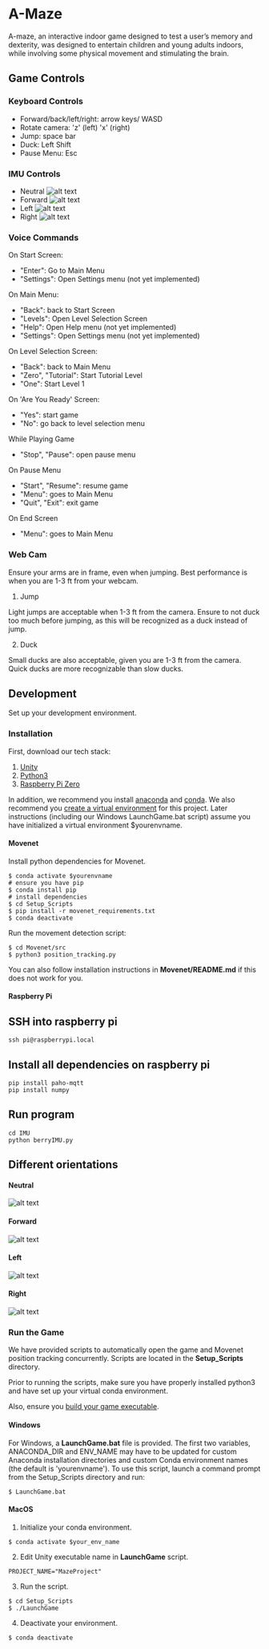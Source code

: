# A-Maze

A-maze, an interactive indoor game designed to test a user’s memory and dexterity, was designed to entertain children and young adults indoors, while involving some physical movement and stimulating the brain.

## Game Controls

### Keyboard Controls

- Forward/back/left/right: arrow keys/ WASD
- Rotate camera: 'z' (left) 'x' (right)
- Jump: space bar
- Duck: Left Shift
- Pause Menu: Esc

### IMU Controls 
- Neutral
![alt text](https://github.com/180D-FW-2021/Team2/blob/development/images/1.jpg)
- Forward 
![alt text](https://github.com/180D-FW-2021/Team2/blob/development/images/2.jpg)
- Left
![alt text](https://github.com/180D-FW-2021/Team2/blob/development/images/3.jpg)
- Right
![alt text](https://github.com/180D-FW-2021/Team2/blob/development/images/4.jpg)


### Voice Commands

On Start Screen:

- "Enter": Go to Main Menu
- "Settings": Open Settings menu (not yet implemented)

On Main Menu:

- "Back": back to Start Screen
- "Levels": Open Level Selection Screen
- "Help": Open Help menu (not yet implemented)
- "Settings": Open Settings menu (not yet implemented)

On Level Selection Screen:

- "Back": back to Main Menu
- "Zero", "Tutorial": Start Tutorial Level
- "One": Start Level 1

On 'Are You Ready' Screen:

- "Yes": start game
- "No": go back to level selection menu

While Playing Game

- "Stop", "Pause": open pause menu

On Pause Menu

- "Start", "Resume": resume game
- "Menu": goes to Main Menu
- "Quit", "Exit": exit game

On End Screen

- "Menu": goes to Main Menu

### Web Cam

Ensure your arms are in frame, even when jumping. Best performance is when you are 1-3 ft from your webcam.

1. Jump

Light jumps are acceptable when 1-3 ft from the camera. Ensure to not duck too much before jumping, as this will be recognized as a duck instead of jump.

2. Duck

Small ducks are also acceptable, given you are 1-3 ft from the camera. Quick ducks are more recognizable than slow ducks.

## Development

Set up your development environment.

### Installation

First, download our tech stack:

1. [Unity](https://unity3d.com/get-unity/download)
2. [Python3](https://www.python.org/downloads/)
3. [Raspberry Pi Zero](https://www.raspberrypi.com/news/zero-wh/)

In addition, we recommend you install [anaconda](https://www.anaconda.com/products/individual) and [conda](https://docs.conda.io/projects/conda/en/latest/user-guide/install/index.html). We also recommend you [create a virtual environment](https://uoa-eresearch.github.io/eresearch-cookbook/recipe/2014/11/20/conda/) for this project. Later instructions (including our Windows LaunchGame.bat script) assume you have initialized a virtual environment $yourenvname.

#### Movenet

Install python dependencies for Movenet.

```
$ conda activate $yourenvname
# ensure you have pip
$ conda install pip
# install dependencies
$ cd Setup_Scripts
$ pip install -r movenet_requirements.txt
$ conda deactivate
```

Run the movement detection script:

```
$ cd Movenet/src
$ python3 position_tracking.py
```

You can also follow installation instructions in **Movenet/README.md** if this does not work for you.

#### Raspberry Pi
## SSH into raspberry pi 
```
ssh pi@raspberrypi.local
```

## Install all dependencies on raspberry pi 
```
pip install paho-mqtt
pip install numpy
```

## Run program 
```
cd IMU
python berryIMU.py
```

## Different orientations  

#### Neutral
![alt text](https://github.com/180D-FW-2021/Team2/blob/development/images/1.jpg)
#### Forward
![alt text](https://github.com/180D-FW-2021/Team2/blob/development/images/2.jpg)
#### Left
![alt text](https://github.com/180D-FW-2021/Team2/blob/development/images/3.jpg)
#### Right
![alt text](https://github.com/180D-FW-2021/Team2/blob/development/images/4.jpg)



### Run the Game

We have provided scripts to automatically open the game and Movenet position tracking concurrently. Scripts are located in the **Setup_Scripts** directory.

Prior to running the scripts, make sure you have properly installed python3 and have set up your virtual conda environment.

Also, ensure you [build your game executable](https://docs.unity3d.com/Manual/PublishingBuilds.html).

#### Windows

For Windows, a **LaunchGame.bat** file is provided. The first two variables, ANACONDA_DIR and ENV_NAME may have to be updated for custom Anaconda installation directories and custom Conda environment names (the default is 'yourenvname'). To use this script, launch a command prompt from the Setup_Scripts directory and run:

`$ LaunchGame.bat`

#### MacOS

1. Initialize your conda environment.

`$ conda activate $your_env_name`

2. Edit Unity executable name in **LaunchGame** script.

`PROJECT_NAME="MazeProject"`

3. Run the script.

```
$ cd Setup_Scripts
$ ./LaunchGame
```

4. Deactivate your environment.

`$ conda deactivate`
